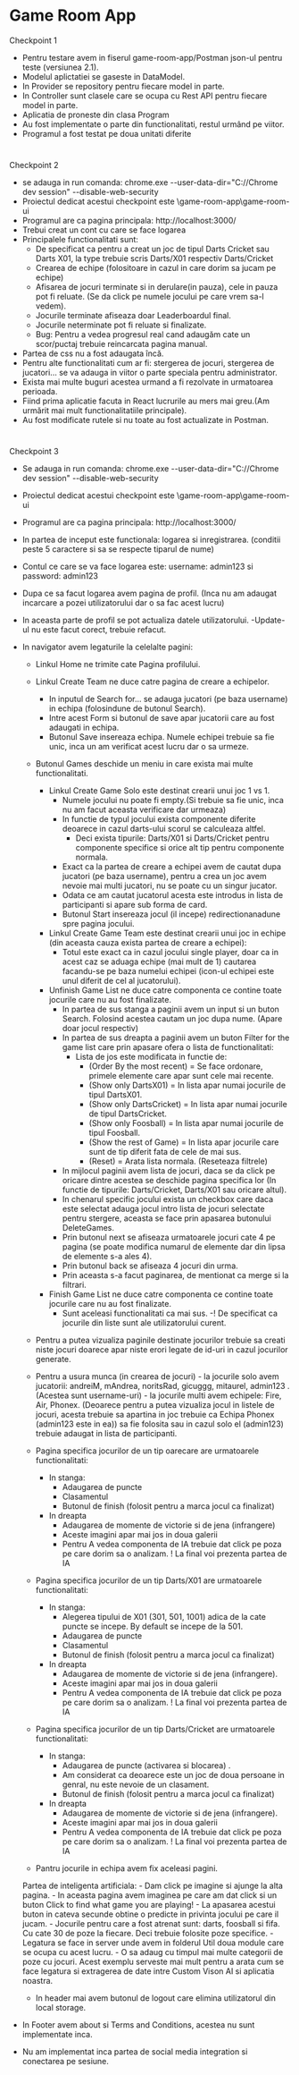 ﻿# Game Room App
Checkpoint 1
- Pentru testare avem in fiserul game-room-app/Postman json-ul pentru teste (versiunea 2.1).
- Modelul aplictatiei se gaseste in DataModel.
- In Provider se repository pentru fiecare model in parte.
- In Controller sunt clasele care se ocupa cu Rest API pentru fiecare model in parte.
- Aplicatia de proneste din clasa Program
- Au fost implementate o parte din functionalitati, restul urmând pe viitor.
- Programul a fost testat pe doua unitati diferite

# 
Checkpoint 2
- se adauga in run comanda: chrome.exe --user-data-dir="C://Chrome dev session" --disable-web-security
- Proiectul dedicat acestui checkpoint este \game-room-app\game-room-ui
- Programul are ca pagina principala: http://localhost:3000/
- Trebui creat un cont cu care se face logarea
- Principalele functionalitati sunt: 
	- De specificat ca pentru a creat un joc de tipul Darts Cricket sau Darts X01, la type trebuie scris Darts/X01 respectiv Darts/Cricket
	- Crearea de echipe (folositoare in cazul in care dorim sa jucam pe echipe)
	- Afisarea de jocuri terminate si in derulare(in pauza), cele in pauza pot fi reluate. (Se da click pe numele jocului pe care vrem sa-l vedem). 
	- Jocurile terminate afiseaza doar Leaderboardul final.
	- Jocurile neterminate pot fi reluate si finalizate.
	- Bug: Pentru a vedea progresul real cand adaugăm cate un scor/puctaj trebuie reincarcata pagina manual.
- Partea de css nu a fost adaugata încă.
- Pentru alte functionalitati cum ar fi: stergerea de jocuri, stergerea de jucatori... se va adauga in viitor o parte speciala pentru administrator.
- Exista mai multe buguri acestea urmand a fi rezolvate in urmatoarea perioada.
- Fiind prima aplicatie facuta in React lucrurile au mers mai greu.(Am urmărit mai mult functionalitatiile principale).
- Au fost modificate rutele si nu toate au fost actualizate in Postman.

#
Checkpoint 3
- Se adauga in run comanda: chrome.exe --user-data-dir="C://Chrome dev session" --disable-web-security
- Proiectul dedicat acestui checkpoint este \game-room-app\game-room-ui
- Programul are ca pagina principala: http://localhost:3000/
- In partea de inceput este functionala: logarea si inregistrarea. (conditii peste 5 caractere si sa se respecte tiparul de nume)
- Contul ce care se va face logarea este: username: admin123 si password: admin123 
- Dupa ce sa facut logarea avem pagina de profil. (Inca nu am adaugat incarcare a pozei utilizatorului dar o sa fac acest lucru)
- In aceasta parte de profil se pot actualiza datele utilizatorului.
    -Update-ul nu este facut corect, trebuie refacut.	 
- In navigator avem legaturile la celelalte pagini:
	- Linkul Home ne trimite cate Pagina profilului.
	- Linkul Create Team ne duce catre pagina de creare a echipelor.
		- In inputul de Search for... se adauga jucatori (pe baza username) in echipa (folosindune de butonul Search).
		- Intre acest Form si butonul de save apar jucatorii care au fost adaugati in echipa.
		- Butonul Save insereaza echipa. Numele echipei trebuie sa fie unic, inca un am verificat acest lucru dar o sa urmeze.
	- Butonul Games deschide un meniu in care exista mai multe functionalitati.
		- Linkul Create Game Solo este destinat crearii unui joc 1 vs 1. 
			- Numele jocului nu poate fi empty.(Si trebuie sa fie unic, inca nu am facut aceasta verificare dar urmeaza)
			- In functie de typul jocului exista componente diferite deoarece in cazul darts-ului scorul se calculeaza altfel.
				- Deci exista tipurile: Darts/X01 si Darts/Cricket pentru componente specifice si orice alt tip pentru componente normala.
			- Exact ca la partea de creare a echipei avem de cautat dupa jucatori (pe baza username), pentru a crea un joc avem nevoie mai multi jucatori,
nu se poate cu un singur jucator.
			- Odata ce am cautat jucatorul acesta este introdus in lista de participanti si apare sub forma de card.
			- Butonul Start insereaza jocul (il incepe) redirectionanadune spre pagina jocului.
		- Linkul Create Game Team este destinat crearii unui joc in echipe (din aceasta cauza exista partea de creare a echipei):
			- Totul este exact ca in cazul jocului single player, doar ca in acest caz se aduaga echipe (mai mult de 1) cautarea 
facandu-se pe baza numelui echipei (icon-ul echipei este unul diferit de cel al jucatorului).
		- Unfinish Game List ne duce catre componenta ce contine toate jocurile care nu au fost finalizate.
			- In partea de sus stanga a paginii avem un input si un buton Search. Folosind acestea cautam un joc dupa nume. (Apare doar jocul respectiv)
			- In partea de sus dreapta a paginii avem un buton Filter for the game list care prin apasare ofera o lista de functionalitati: 
				- Lista de jos este modificata in functie de:
					- (Order By the most recent) = Se face ordonare, primele elemente care apar sunt cele mai recente.
					- (Show only DartsX01) = In lista apar numai jocurile de tipul DartsX01.
					- (Show only DartsCricket) = In lista apar numai jocurile de tipul DartsCricket.
					- (Show only Foosball) = In lista apar numai jocurile de tipul Foosball.
					- (Show the rest of Game) = In lista apar jocurile care sunt de tip diferit fata de cele de mai sus.
					- (Reset) = Arata lista normala. (Reseteaza filtrele)
			- In mijlocul paginii avem lista de jocuri, daca se da click pe oricare dintre acestea se deschide pagina specifica lor (In functie de tipurile: 
Darts/Cricket, Darts/X01 sau oricare altul).
			- In chenarul specific jocului exista un checkbox care daca este selectat adauga jocul intro lista de jocuri selectate pentru stergere, aceasta 
se face prin apasarea butonului DeleteGames.
			- Prin butonul next se afiseaza urmatoarele jocuri cate 4 pe pagina (se poate modifica numarul de elemente dar din lipsa de elemente s-a ales 4).
			- Prin butonul back se afiseaza 4 jocuri din urma.
			- Prin aceasta s-a facut paginarea, de mentionat ca merge si la filtrari.
		- Finish Game List ne duce catre componenta ce contine toate jocurile care nu au fost finalizate.
			- Sunt aceleasi functionalitati ca mai sus.
		-! De specificat ca jocurile din liste sunt ale utilizatorului curent.
	- Pentru a putea vizualiza paginile destinate jocurilor trebuie sa creati niste jocuri doarece apar niste erori legate de id-uri in cazul jocurilor generate.
	- Pentru a usura munca (in crearea de jocuri) - la jocurile solo avem jucatorii: andreiM, mAndrea, noritsRad, gicuggg, mitaurel, admin123 .(Acestea sunt username-uri)
						      - la jocurile multi avem echipele: Fire, Air, Phonex. 
							(Deoarece pentru a putea vizualiza jocul in listele de jocuri, acesta trebuie sa apartina in joc trebuie ca Echipa Phonex 
(admin123 este in ea)) sa fie folosita sau in cazul solo el (admin123) trebuie adaugat in lista de participanti.
	
	- Pagina specifica jocurilor de un tip oarecare are urmatoarele functionalitati:
		* In stanga:
			- Adaugarea de puncte 
			- Clasamentul
			- Butonul de finish (folosit pentru a marca jocul ca finalizat)
		* In dreapta 
			- Adaugarea de momente de victorie si de jena (infrangere)
			- Aceste imagini apar mai jos in doua galerii
			- Pentru A vedea componenta de IA trebuie dat click pe poza pe care dorim sa o analizam.
			! La final voi prezenta partea de IA
	- Pagina specifica jocurilor de un tip Darts/X01 are urmatoarele functionalitati:
		
		* In stanga:
			- Alegerea tipului de X01 (301, 501, 1001) adica de la cate puncte se incepe. By default se incepe de la 501.
			- Adaugarea de puncte 
			- Clasamentul
			- Butonul de finish (folosit pentru a marca jocul ca finalizat)
		* In dreapta 
			- Adaugarea de momente de victorie si de jena (infrangere). 
			- Aceste imagini apar mai jos in doua galerii
			- Pentru A vedea componenta de IA trebuie dat click pe poza pe care dorim sa o analizam.
			! La final voi prezenta partea de IA

	- Pagina specifica jocurilor de un tip Darts/Cricket are urmatoarele functionalitati:

		* In stanga:
			- Adaugarea de puncte (activarea si blocarea) .
			- Am considerat ca deoarece este un joc de doua persoane in genral, nu este nevoie de un clasament.
			- Butonul de finish (folosit pentru a marca jocul ca finalizat)
		* In dreapta 
			- Adaugarea de momente de victorie si de jena (infrangere). 
			- Aceste imagini apar mai jos in doua galerii
			- Pentru A vedea componenta de IA trebuie dat click pe poza pe care dorim sa o analizam.
			! La final voi prezenta partea de IA

	- Pantru jocurile in echipa avem fix aceleasi pagini.

	Partea de inteligenta artificiala:
		- Dam click pe imagine si ajunge la alta pagina.
		- In aceasta pagina avem imaginea pe care am dat click si un buton Click to find what game you are playing!
		- La apasarea acestui buton in cateva secunde obtine o predicte in privinta jocului pe care il jucam.
		- Jocurile pentru care a fost atrenat sunt: darts, foosball si fifa. Cu cate 30 de poze la fiecare. Deci trebuie folosite poze specifice.
		- Legatura se face in server unde avem in folderul Util doua module care se ocupa cu acest lucru.
		- O sa adaug cu timpul mai multe categorii de poze cu jocuri. Acest exemplu serveste mai mult pentru a arata cum se face legatura 
si extragerea de date intre Custom Vison AI si aplicatia noastra.
	- In header mai avem butonul de logout care elimina utilizatorul din local storage.
- In Footer avem about si Terms and Conditions, acestea nu sunt implementate inca.

- Nu am implementat inca partea de social media integration si conectarea pe sesiune.


		
					

	


